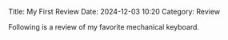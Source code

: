 Title: My First Review
Date: 2024-12-03 10:20
Category: Review

Following is a review of my favorite mechanical keyboard.